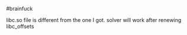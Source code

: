 #brainfuck

libc.so file is different from the one I got. solver will work after renewing libc_offsets 
